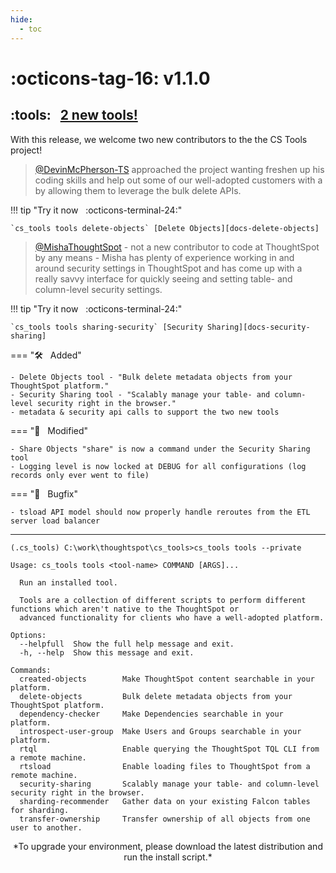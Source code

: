 ```yaml
---
hide:
  - toc
---
```


# :octicons-tag-16: v1.1.0
## :tools: &nbsp; [2 new tools!][gh-release]

With this release, we welcome two new contributors to the the CS Tools project!

> [@DevinMcPherson-TS][contrib-dph] approached the project wanting freshen up his coding
skills and help out some of our well-adopted customers with a by allowing them to
leverage the bulk delete APIs.

!!! tip "Try it now &nbsp; :octicons-terminal-24:"

    `cs_tools tools delete-objects` [Delete Objects][docs-delete-objects]

> [@MishaThoughtSpot][contrib-misha] - not a new contributor to code at ThoughtSpot by any
means - Misha has plenty of experience working in and around security settings in
ThoughtSpot and has come up with a really savvy interface for quickly seeing and setting
table- and column-level security settings.

!!! tip "Try it now &nbsp; :octicons-terminal-24:"
    
    `cs_tools tools sharing-security` [Security Sharing][docs-security-sharing]

=== ":hammer_and_wrench: &nbsp; Added"

    - Delete Objects tool - "Bulk delete metadata objects from your ThoughtSpot platform."
    - Security Sharing tool - "Scalably manage your table- and column-level security right in the browser."
    - metadata & security api calls to support the two new tools

=== ":wrench: &nbsp; Modified"

    - Share Objects "share" is now a command under the Security Sharing tool
    - Logging level is now locked at DEBUG for all configurations (log records only ever went to file)

=== ":bug: &nbsp; Bugfix"

    - tsload API model should now properly handle reroutes from the ETL server load balancer

---

```console
(.cs_tools) C:\work\thoughtspot\cs_tools>cs_tools tools --private

Usage: cs_tools tools <tool-name> COMMAND [ARGS]...

  Run an installed tool.

  Tools are a collection of different scripts to perform different functions which aren't native to the ThoughtSpot or
  advanced functionality for clients who have a well-adopted platform.

Options:
  --helpfull  Show the full help message and exit.
  -h, --help  Show this message and exit.

Commands:
  created-objects        Make ThoughtSpot content searchable in your platform.
  delete-objects         Bulk delete metadata objects from your ThoughtSpot platform.
  dependency-checker     Make Dependencies searchable in your platform.
  introspect-user-group  Make Users and Groups searchable in your platform.
  rtql                   Enable querying the ThoughtSpot TQL CLI from a remote machine.
  rtsload                Enable loading files to ThoughtSpot from a remote machine.
  security-sharing       Scalably manage your table- and column-level security right in the browser.
  sharding-recommender   Gather data on your existing Falcon tables for sharding.
  transfer-ownership     Transfer ownership of all objects from one user to another.
```

<center>*To upgrade your environment, please download the latest distribution and run the install script.*</center>

[gh-release]: https://github.com/thoughtspot/cs_tools/releases/tag/v1.1.0
[contrib-dph]: https://github.com/DevinMcPherson-TS
[contrib-misha]: https://github.com/MishaThoughtSpot
[docs-delete-objects]: https://github.com/thoughtspot/cs_tools/tree/master/cs_tools/tools/_delete-objects
[docs-security-sharing]: https://github.com/thoughtspot/cs_tools/tree/master/cs_tools/tools/security-sharing
[docs-upgrade]: tools
